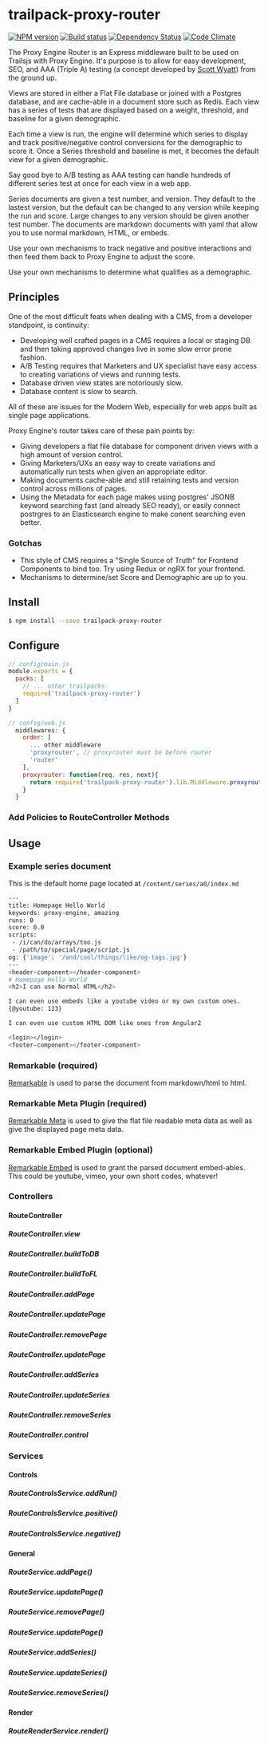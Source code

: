 # trailpack-proxy-router

[![NPM version][npm-image]][npm-url]
[![Build status][ci-image]][ci-url]
[![Dependency Status][daviddm-image]][daviddm-url]
[![Code Climate][codeclimate-image]][codeclimate-url]

The Proxy Engine Router is an Express middleware built to be used on Trailsjs with Proxy Engine.
It's purpose is to allow for easy development, SEO, and AAA (Triple A) testing (a concept developed by [Scott Wyatt](https://github.com/scott-wyatt))
from the ground up. 

Views are stored in either a Flat File database or joined with a Postgres database, and are cache-able in a document store such as Redis.
Each view has a series of tests that are displayed based on a weight, threshold, and baseline for a given demographic.

Each time a view is run, the engine will determine which series to display and track positive/negative control conversions for the demographic to score it.
Once a Series threshold and baseline is met, it becomes the default view for a given demographic.

Say good bye to A/B testing as AAA testing can handle hundreds of different series test at once for each view in a web app.

Series documents are given a test number, and version. They default to the lastest version, but the default can be changed to any version while keeping the run and score.
Large changes to any version should be given another test number. The documents are markdown documents with yaml that allow you to use normal markdown, HTML, or embeds.

Use your own mechanisms to track negative and positive interactions and then feed them back to Proxy Engine to adjust the score.

Use your own mechanisms to determine what qualifies as a demographic.

## Principles 
One of the most difficult feats when dealing with a CMS, from a developer standpoint, is continuity:

- Developing well crafted pages in a CMS requires a local or staging DB and then taking approved changes live in some slow error prone fashion.
- A/B Testing requires that Marketers and UX specialist have easy access to creating variations of views and running tests. 
- Database driven view states are notoriously slow.
- Database content is slow to search.

All of these are issues for the Modern Web, especially for web apps built as single page applications. 

Proxy Engine's router takes care of these pain points by: 

- Giving developers a flat file database for component driven views with a high amount of version control.
- Giving Marketers/UXs an easy way to create variations and automatically run tests when given an appropriate editor.
- Making documents cache-able and still retaining tests and version control across millions of pages.
- Using the Metadata for each page makes using postgres' JSONB keyword searching fast (and already SEO ready), or easily connect postrgres to an Elasticsearch engine to make conent searching even better.

### Gotchas
- This style of CMS requires a "Single Source of Truth" for Frontend Components to bind too. Try using Redux or ngRX for your frontend.
- Mechanisms to determine/set Score and Demographic are up to you.

## Install

```sh
$ npm install --save trailpack-proxy-router
```

## Configure

```js
// config/main.js
module.exports = {
  packs: [
    // ... other trailpacks
    require('trailpack-proxy-router')
  ]
}
```

```js
// config/web.js
  middlewares: {
    order: [
      ... other middleware
      'proxyrouter', // proxyrouter must be before router
      'router'
    ],
    proxyrouter: function(req, res, next){
      return require('trailpack-proxy-router').lib.Middleware.proxyroute(req, res, next)
    }
  }
```
### Add Policies to RouteController Methods

## Usage

### Example series document

This is the default home page located at `/content/series/a0/index.md`

```sh
---
title: Homepage Hello World
keywords: proxy-engine, amazing
runs: 0
score: 0.0
scripts:
 - /i/can/do/arrays/too.js
 - /path/to/special/page/script.js
og: {'image': '/and/cool/things/like/og-tags.jpg'}
---
<header-component></header-component>
# Homepage Hello World
<h2>I can use Normal HTML</h2>

I can even use embeds like a youtube video or my own custom ones.
{@youtube: 123}

I can even use custom HTML DOM like ones from Angular2

<login></login>
<footer-component></footer-component>
```

### Remarkable (required)
[Remarkable](https://github.com/jonschlinkert/remarkable) 
is used to parse the document from markdown/html to html.

### Remarkable Meta Plugin (required)
[Remarkable Meta](https://github.com/eugeneware/remarkable-meta) 
is used to give the flat file readable meta data as well as give the displayed page meta data.

### Remarkable Embed Plugin (optional)
[Remarkable Embed](https://github.com/Commander-lol/remarkable-embed) 
is used to grant the parsed document embed-ables.  This could be youtube, vimeo, your own short codes, whatever!

### Controllers
#### RouteController
##### RouteController.view

##### RouteController.buildToDB

##### RouteController.buildToFL

##### RouteController.addPage

##### RouteController.updatePage

##### RouteController.removePage

##### RouteController.updatePage

##### RouteController.addSeries

##### RouteController.updateSeries

##### RouteController.removeSeries

##### RouteController.control

### Services
#### Controls
##### RouteControlsService.addRun()

##### RouteControlsService.positive()

##### RouteControlsService.negative()

#### General
##### RouteService.addPage()

##### RouteService.updatePage()

##### RouteService.removePage()

##### RouteService.updatePage()

##### RouteService.addSeries()

##### RouteService.updateSeries()

##### RouteService.removeSeries()

#### Render
##### RouteRenderService.render()

[npm-image]: https://img.shields.io/npm/v/trailpack-proxy-router.svg?style=flat-square
[npm-url]: https://npmjs.org/package/trailpack-proxy-router
[ci-image]: https://img.shields.io/travis/calistyle/trailpack-proxy-router/master.svg?style=flat-square
[ci-url]: https://travis-ci.org/calistyle/trailpack-proxy-router
[daviddm-image]: http://img.shields.io/david/calistyle/trailpack-proxy-router.svg?style=flat-square
[daviddm-url]: https://david-dm.org/calistyle/trailpack-proxy-router
[codeclimate-image]: https://img.shields.io/codeclimate/github/calistyle/trailpack-proxy-router.svg?style=flat-square
[codeclimate-url]: https://codeclimate.com/github/calistyle/trailpack-proxy-router

